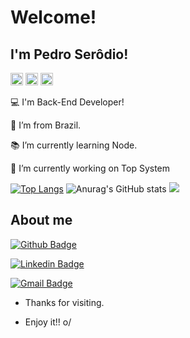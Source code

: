 # Welcome!

 

## I'm Pedro Serôdio!

<img height="20" src="https://img.shields.io/badge/JavaScript-323330?style=for-the-badge&logo=javascript&logoColor=F7DF1E">
<img height="20" src="https://img.shields.io/badge/MySQL-00000F?style=for-the-badge&logo=mysql&logoColor=white"> 
<img height="20" src="https://img.shields.io/badge/Node.js-339933?style=for-the-badge&logo=nodedotjs&logoColor=white">

:computer: I'm Back-End Developer!

:house_with_garden: I’m from Brazil.

:books: I’m currently learning Node.

🔭 I’m currently working on Top System


[![Top Langs](https://github-readme-stats.vercel.app/api/top-langs/?username=pedroserodio1&layout=compact)](https://github.com/anuraghazra/github-readme-stats) ![Anurag's GitHub stats](https://github-readme-stats.vercel.app/api?username=pedroserodio1&show_icons=true&theme=radical)
<a height="150em" href="http://www.github.com/pedroserodio1"><img src="https://github-readme-streak-stats.herokuapp.com/?user=pedroserodio1&stroke=e7f216&theme=highcontrast&ring=e7f216&fire=e7f216&currStreakNum=e4e2e2&currStreakLabel=e7f216&sideNums=e4e2e2&sideLabels=e4ef1d&dates=e4e2e2&hide_border=true"/></a>


## About me

[![Github Badge](https://img.shields.io/badge/-Github-000?style=flat-square&logo=Github&logoColor=white&link=https://github.com/pedroserodio1/)](https://github.com/pedroserodio1/)

[![Linkedin Badge](https://img.shields.io/badge/-LinkedIn-blue?style=flat-square&logo=Linkedin&logoColor=white&link=https://www.linkedin.com/in/pedroserodio1)](https://www.linkedin.com/in/pedroserodio1)

[![Gmail Badge](https://img.shields.io/badge/-serodiomg@gmail.com-c14438?style=flat-square&logo=Gmail&logoColor=white&link=mailto:serodiomg@gmail.com)](mailto:serodiomg@gmail.com)



- Thanks for visiting.

- Enjoy it!! o/

<!---
pedroserodio1/pedroserodio1 is a ✨ special ✨ repository because its `README.md` (this file) appears on your GitHub profile.
You can click the Preview link to take a look at your changes.
--->
